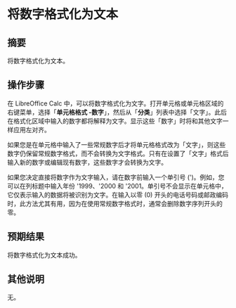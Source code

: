 # 将数字格式化为文本

## 摘要

将数字格式化为文本。

## 操作步骤

在 LibreOffice Calc 中，可以将数字格式化为文字。打开单元格或单元格区域的右键菜单，选择「**单元格格式 -数字**」，然后从「**分类**」列表中选择「文字」。此后在格式化区域中输入的数字都将解释为文字。显示这些「数字」时将和其他文字一样应用左对齐。

如果您是在单元格中输入了一些常规数字后才将单元格格式改为「文字」，则这些数字仍保留常规数字格式，而不会转换为文字格式。只有在设置了「文字」格式后输入新的数字或编辑现有数字，这些数字才会转换为文字。

如果您决定直接将数字作为文字输入，请在数字前输入一个单引号 (')。例如，您可以在列标题中输入年份 '1999、'2000 和 '2001。单引号不会显示在单元格中，它仅表示输入的数据将被识别为文字。在输入以零 (0) 开头的电话号码或邮政编码时，此方法尤其有用，因为在使用常规数字格式时，通常会删除数字序列开头的零。

## 预期结果

将数字格式化为文本成功。

## 其他说明

无。
